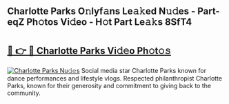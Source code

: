 ## Charlotte Parks O𝚗lyf𝚊ns Le𝚊𝚔ed N𝚞𝚍es - Part-eqZ Ph𝚘tos Vi𝚍eo - H𝚘t Part Le𝚊𝚔s 8SfT4

# <h2><a href="http://hf8wbr.feru.top/?c=Charlotte+Parks">🔗 👉 🔴 Charlotte Parks Vi𝚍𝚎o Ph𝚘t𝚘𝚜</a></h2>

[![Charlotte Parks Nu𝚍𝚎s](https://i.imgur.com/0TWrTi3.gif)](http://hf8wbr.feru.top/?c=Charlotte+Parks)
Social media star Charlotte Parks known for dance performances and lifestyle vlogs. Respected philanthropist Charlotte Parks, known for their generosity and commitment to giving back to the community. 
